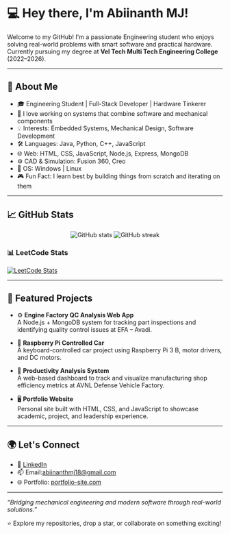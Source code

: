 # 💻 Hey there, I'm Abiinanth MJ!

Welcome to my GitHub! I'm a passionate Engineering student who enjoys solving real-world problems with smart software and practical hardware. Currently pursuing my degree at **Vel Tech Multi Tech Engineering College** (2022–2026).

---

## 🚀 About Me

- 🎓 Engineering Student | Full-Stack Developer | Hardware Tinkerer  
- 🔧 I love working on systems that combine software and mechanical components  
- 💡 Interests: Embedded Systems, Mechanical Design, Software Development  
- 🛠️ Languages: Java, Python, C++, JavaScript  
- 🌐 Web: HTML, CSS, JavaScript, Node.js, Express, MongoDB  
- ⚙️ CAD & Simulation: Fusion 360, Creo  
- 🐧 OS: Windows | Linux  
- 🎮 Fun Fact: I learn best by building things from scratch and iterating on them

---

## 📈 GitHub Stats

<p align="center">
  <img src="https://github-readme-stats.vercel.app/api?username=AbiinanthMJ&show_icons=true&theme=radical" alt="GitHub stats" />
  <img src="https://github-readme-streak-stats.herokuapp.com/?user=AbiinanthMJ&theme=radical" alt="GitHub streak" />
</p>

### 📊 LeetCode Stats
[![LeetCode Stats](https://leetcard.jacoblin.cool/AbiinanthMJ?ext=contest)](https://leetcode.com/AbiinanthMJ/)

---

## 📌 Featured Projects

- ⚙️ **Engine Factory QC Analysis Web App**  
  A Node.js + MongoDB system for tracking part inspections and identifying quality control issues at EFA – Avadi.

- 🚗 **Raspberry Pi Controlled Car**  
  A keyboard-controlled car project using Raspberry Pi 3 B, motor drivers, and DC motors.

- 🔩 **Productivity Analysis System**  
  A web-based dashboard to track and visualize manufacturing shop efficiency metrics at AVNL Defense Vehicle Factory.

- 🖥️ **Portfolio Website**  
  Personal site built with HTML, CSS, and JavaScript to showcase academic, project, and leadership experience.

---

## 🌍 Let's Connect

- 💼 [LinkedIn]([https://www.linkedin.com/in/YOUR-LINKEDIN](https://www.linkedin.com/in/abiinanth-m-j-a39784294/))
- 📫 Email:abiinanthmj18@gmail.com
- 🌐 Portfolio: [portfolio-site.com](https://abiinanth.netlify.app/)
---

_“Bridging mechanical engineering and modern software through real-world solutions.”_

⭐️ Explore my repositories, drop a star, or collaborate on something exciting!
